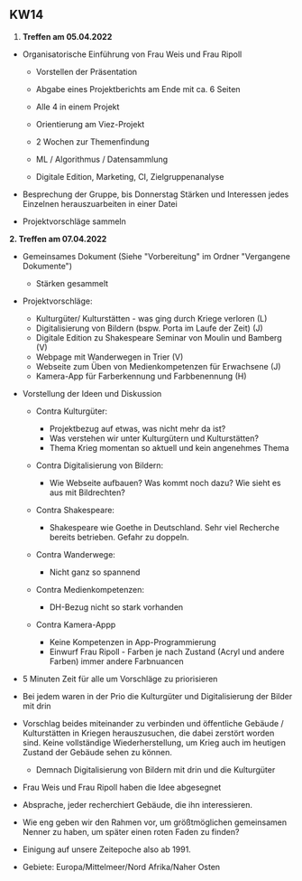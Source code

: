 ## KW14

1. **Treffen am 05.04.2022**

* Organisatorische Einführung von Frau Weis und Frau Ripoll

  * Vorstellen der Präsentation

  * Abgabe eines Projektberichts am Ende mit ca. 6 Seiten

  * Alle 4 in einem Projekt

  * Orientierung am Viez-Projekt

  * 2 Wochen zur Themenfindung

  * ML / Algorithmus / Datensammlung
  * Digitale Edition, Marketing, CI, Zielgruppenanalyse

* Besprechung der Gruppe, bis Donnerstag Stärken und Interessen jedes Einzelnen herauszuarbeiten in einer Datei
* Projektvorschläge sammeln





**2. Treffen am 07.04.2022**

* Gemeinsames Dokument (Siehe "Vorbereitung" im Ordner "Vergangene Dokumente")
  * Stärken gesammelt
* Projektvorschläge:
  * Kulturgüter/ Kulturstätten - was ging durch Kriege verloren (L)
  * Digitalisierung von Bildern (bspw. Porta im Laufe der Zeit) (J)
  * Digitale Edition zu Shakespeare Seminar von Moulin und Bamberg (V)
  * Webpage mit Wanderwegen in Trier (V)
  * Webseite zum Üben von Medienkompetenzen für Erwachsene (J)
  * Kamera-App für Farberkennung und Farbbenennung (H)
* Vorstellung der Ideen und Diskussion

  * Contra Kulturgüter: 
    * Projektbezug auf etwas, was nicht mehr da ist?
    * Was verstehen wir unter Kulturgütern und Kulturstätten?
    * Thema Krieg momentan so aktuell und kein angenehmes Thema

  * Contra Digitalisierung von Bildern:
    * Wie Webseite aufbauen? Was kommt noch dazu? Wie sieht es aus mit Bildrechten?

  * Contra Shakespeare:
    * Shakespeare wie Goethe in Deutschland. Sehr viel Recherche bereits betrieben. Gefahr zu doppeln.

  * Contra Wanderwege:
    * Nicht ganz so spannend

  * Contra Medienkompetenzen:
    * DH-Bezug nicht so stark vorhanden

  * Contra Kamera-Appp
    * Keine Kompetenzen in App-Programmierung
    * Einwurf Frau Ripoll - Farben je nach Zustand (Acryl und andere Farben) immer andere Farbnuancen

* 5 Minuten Zeit für alle um Vorschläge zu priorisieren
* Bei jedem waren in der Prio die Kulturgüter und Digitalisierung der Bilder mit drin 
* Vorschlag beides miteinander zu verbinden und öffentliche Gebäude / Kulturstätten in Kriegen herauszusuchen, die dabei zerstört worden sind. Keine vollständige Wiederherstellung, um Krieg auch im heutigen Zustand der Gebäude sehen zu können.
  * Demnach Digitalisierung von Bildern mit drin und die Kulturgüter
* Frau Weis und Frau Ripoll haben die Idee abgesegnet
* Absprache, jeder recherchiert Gebäude, die ihn interessieren. 
* Wie eng geben wir den Rahmen vor, um größtmöglichen gemeinsamen Nenner zu haben, um später einen roten Faden zu finden?
* Einigung auf unsere Zeitepoche also ab 1991.
* Gebiete: Europa/Mittelmeer/Nord Afrika/Naher Osten
